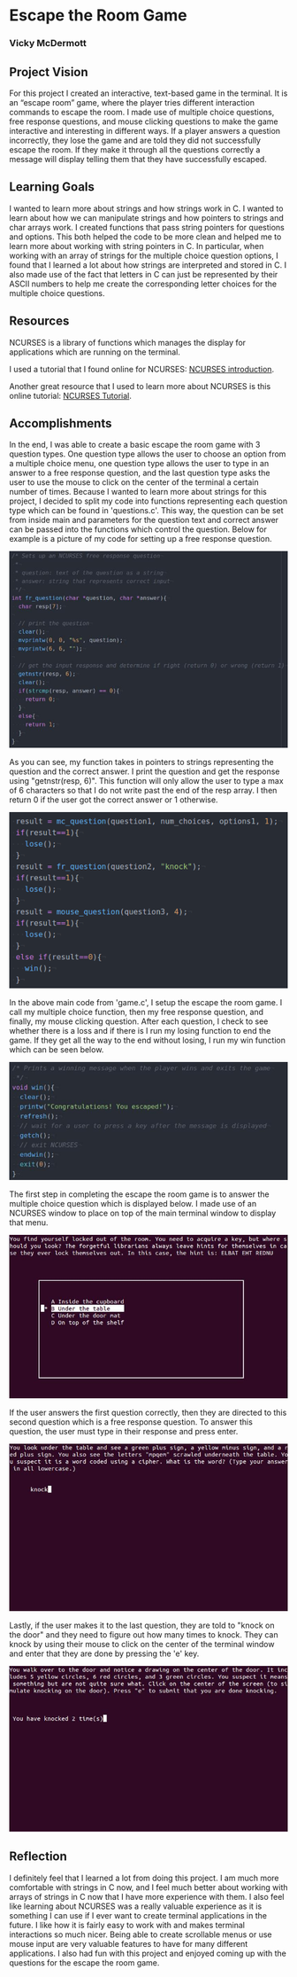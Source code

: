 # Escape the Room Game
### Vicky McDermott

## Project Vision
For this project I created an interactive, text-based game in the terminal. It is an “escape room” game, where the player tries different interaction commands to escape the room. I made use of multiple choice questions, free response questions, and mouse clicking questions to make the game interactive and interesting in different ways. If a player answers a question incorrectly, they lose the game and are told they did not successfully escape the room. If they make it through all the questions correctly a message will display telling them that they have successfully escaped.

## Learning Goals
I wanted to learn more about strings and how strings work in C. I wanted to learn about how we can manipulate strings and how pointers to strings and char arrays work. I created functions that pass string pointers for questions and options. This both helped the code to be more clean and helped me to learn more about working with string pointers in C. In particular, when working with an array of strings for the multiple choice question options, I found that I learned a lot about how strings are interpreted and stored in C. I also made use of the fact that letters in C can just be represented by their ASCII numbers to help me create the corresponding letter choices for the multiple choice questions.

## Resources
NCURSES is a library of functions which manages the display for applications which are running on the terminal.

I used a tutorial that I found online for NCURSES: [NCURSES introduction](https://invisible-island.net/ncurses/ncurses-intro.html).

Another great resource that I used to learn more about NCURSES is this online tutorial: [NCURSES Tutorial](http://tldp.org/HOWTO/NCURSES-Programming-HOWTO/).

## Accomplishments
In the end, I was able to create a basic escape the room game with 3 question types. One question type allows the user to choose an option from a multiple choice menu, one question type allows the user to type in an answer to a free response question, and the last question type asks the user to use the mouse to click on the center of the terminal a certain number of times. Because I wanted to learn more about strings for this project, I decided to split my code into functions representing each question type which can be found in 'questions.c'. This way, the question can be set from inside main and parameters for the question text and correct answer can be passed into the functions which control the question. Below for example is a picture of my code for setting up a free response question.

![](https://raw.githubusercontent.com/vickymmcd/SillyString/master/images/fr_question.jpg)

As you can see, my function takes in pointers to strings representing the question and the correct answer. I print the question and get the response using "getnstr(resp, 6)". This function will only allow the user to type a max of 6 characters so that I do not write past the end of the resp array. I then return 0 if the user got the correct answer or 1 otherwise.

![](https://raw.githubusercontent.com/vickymmcd/SillyString/master/images/gamesetup.jpg)

In the above main code from 'game.c', I setup the escape the room game. I call my multiple choice function, then my free response question, and finally, my mouse clicking question. After each question, I check to see whether there is a loss and if there is I run my losing function to end the game. If they get all the way to the end without losing, I run my win function which can be seen below.

![](https://raw.githubusercontent.com/vickymmcd/SillyString/master/images/win.jpg)

The first step in completing the escape the room game is to answer the multiple choice question which is displayed below. I made use of an NCURSES window to place on top of the main terminal window to display that menu.

![](https://raw.githubusercontent.com/vickymmcd/SillyString/master/images/mc_question.jpg)

If the user answers the first question correctly, then they are directed to this second question which is a free response question. To answer this question, the user must type in their response and press enter.

![](https://raw.githubusercontent.com/vickymmcd/SillyString/master/images/fr_ques_pic.jpg)

Lastly, if the user makes it to the last question, they are told to "knock on the door" and they need to figure out how many times to knock. They can knock by using their mouse to click on the center of the terminal window and enter that they are done by pressing the 'e' key.

![](https://raw.githubusercontent.com/vickymmcd/SillyString/master/images/knock.jpg)

## Reflection
I definitely feel that I learned a lot from doing this project. I am much more comfortable with strings in C now, and I feel much better about working with arrays of strings in C now that I have more experience with them. I also feel like learning about NCURSES was a really valuable experience as it is something I can use if I ever want to create terminal applications in the future. I like how it is fairly easy to work with and makes terminal interactions so much nicer. Being able to create scrollable menus or use mouse input are very valuable features to have for many different applications. I also had fun with this project and enjoyed coming up with the questions for the escape the room game.

